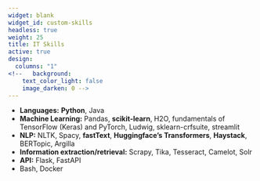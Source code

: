 ```yaml
---
widget: blank
widget_id: custom-skills
headless: true
weight: 25
title: IT Skills
active: true
design:
  columns: "1"
<!--   background:
    text_color_light: false
    image_darken: 0 -->
---
```


* **Languages:** **Python**, Java
* **Machine Learning:** Pandas, **scikit-learn**, H2O, fundamentals of TensorFlow (Keras) and PyTorch, Ludwig, sklearn-crfsuite, streamlit
* **NLP:** NLTK, Spacy, **fastText**, **Huggingface’s Transformers**, **Haystack**, BERTopic, Argilla
* **Information extraction/retrieval:** Scrapy, Tika, Tesseract, Camelot, Solr
* **API:** Flask, FastAPI
* Bash, Docker
